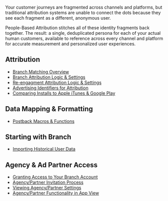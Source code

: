Your customer journeys are fragmented across channels and platforms, but traditional attribution systems are unable to connect the dots because they see each fragment as a different, anonymous user.

People-Based Attribution stitches all of these identity fragments back together. The result: a single, deduplicated persona for each of your actual human customers, available to reference across every channel and platform for accurate measurement and personalized user experiences.

## Attribution
- [Branch Matching Overview](/resources/matching/)
- [Branch Attribution Logic & Settings](/resources/branch-attribution-logic-and-settings/)
- [Re-engagment Attribution Logic & Settings](/resources/re-engagement-attribution-logic-and-settings/)
- [Advertising Identifiers for Attribution](/resources/advertising-identifiers-for-attribution/)
- [Comparing Installs to Apple iTunes & Google Play](/resources/comparing-installs/)
## Data Mapping & Formatting
- [Postback Macros & Functions](/resources/postback-macros-and-functions/)
## Starting with Branch
- [Importing Historical User Data](/dashboard/importing-historical-user-data/)
## Agency & Ad Partner Access
- [Granting Access to Your Branch Account](/dashboard/granting-access-to-agencies-partners/)
- [Agency/Partner Invitation Process](/dashboard/agency-ad-partner-invitation-process/)
- [Viewing Agency/Partner Settings](/dashboard/agency-view/)
- [Agency/Partner Functionality in App View](/dashboard/app-view/#agencies-in-app-view/)
